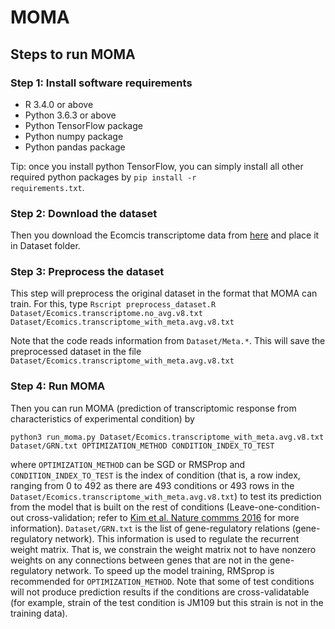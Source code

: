 # MOMA

## Steps to run MOMA
### Step 1: Install software requirements

* R 3.4.0 or above
* Python 3.6.3 or above
* Python TensorFlow package
* Python numpy package
* Python pandas package

Tip: once you install python TensorFlow, you can simply install all other required python packages by
<code>pip install -r requirements.txt</code>.

### Step 2: Download the dataset
Then you download the Ecomcis transcriptome data from [here](https://www.dropbox.com/sh/t3zs3jbmq1efj3q/AAATQNlJimWT1bnTI9uK81S9a?dl=0) and place it in Dataset folder.

### Step 3: Preprocess the dataset
This step will preprocess the original dataset in the format that MOMA can train. For this, type
```Rscript preprocess_dataset.R Dataset/Ecomics.transcriptome.no_avg.v8.txt Dataset/Ecomics.transcriptome_with_meta.avg.v8.txt```

Note that the code reads information from <code>Dataset/Meta.*</code>. This will save the preprocessed dataset in the file <code>Dataset/Ecomics.transcriptome_with_meta.avg.v8.txt</code>

### Step 4: Run MOMA
Then you can run MOMA (prediction of transcriptomic response from characteristics of experimental condition) by

```python3 run_moma.py Dataset/Ecomics.transcriptome_with_meta.avg.v8.txt Dataset/GRN.txt OPTIMIZATION_METHOD CONDITION_INDEX_TO_TEST```

where <code>OPTIMIZATION_METHOD</code> can be SGD or RMSProp and <code>CONDITION_INDEX_TO_TEST</code> is the index of condition (that is, a row index, ranging from 0 to 492 as there are 493 conditions or 493 rows in the <code>Dataset/Ecomics.transcriptome_with_meta.avg.v8.txt</code>) to test its prediction from the model that is built on the rest of conditions (Leave-one-condition-out cross-validation; refer to [Kim et al. Nature commms 2016](https://www.nature.com/articles/ncomms13090) for more information). <code>Dataset/GRN.txt</code> is the list of gene-regulatory relations (gene-regulatory network). This information is used to regulate the recurrent weight matrix. That is, we constrain the weight matrix not to have nonzero weights on any connections between genes that are not in the gene-regulatory network. To speed up the model training, RMSprop is recommended for <code>OPTIMIZATION_METHOD</code>. Note that some of test conditions will not produce prediction results if the conditions are cross-validatable (for example, strain of the test condition is JM109 but this strain is not in the training data).
